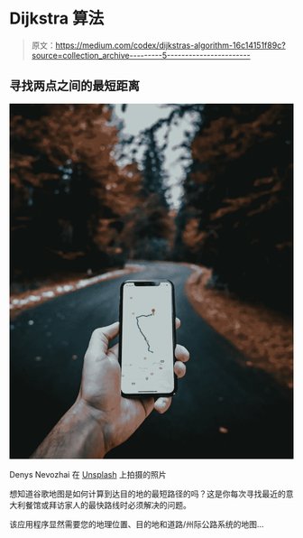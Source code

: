 # Dijkstra 算法

> 原文：<https://medium.com/codex/dijkstras-algorithm-16c14151f89c?source=collection_archive---------5----------------------->

## 寻找两点之间的最短距离

![](img/b1e84b81041c5182e5e205e094aa1fa0.png)

Denys Nevozhai 在 [Unsplash](/s/photos/google-maps?utm_source=unsplash&utm_medium=referral&utm_content=creditCopyText) 上拍摄的照片

想知道谷歌地图是如何计算到达目的地的最短路径的吗？这是你每次寻找最近的意大利餐馆或拜访家人的最快路线时必须解决的问题。

该应用程序显然需要您的地理位置、目的地和道路/州际公路系统的地图…